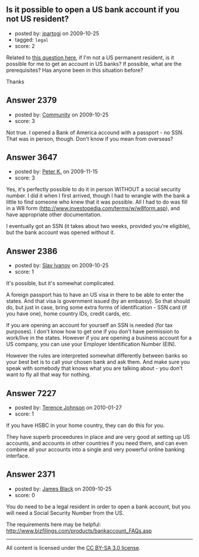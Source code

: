## Is it possible to open a US bank account if you not US resident?

- posted by: [jpartogi](https://stackexchange.com/users/-1/911-jpartogi) on 2009-10-25
- tagged: `legal`
- score: 2

Related to [this question here][1], if I'm not a US permanent resident, is it possible for me to get an account in US banks? If possible, what are the prerequisites? Has anyone been in this situation before?

Thanks


  [1]: http://answers.onstartups.com/questions/178/can-you-registers-a-llc-if-youre-not-in-the-us


## Answer 2379

- posted by: [Community](https://stackexchange.com/users/-1/-1-community) on 2009-10-25
- score: 3

Not true. I opened a Bank of America accound with a passport - no SSN. That was in person, though. Don't know if you mean from overseas?


## Answer 3647

- posted by: [Peter K.](https://stackexchange.com/users/-1/1339-peter-k) on 2009-11-15
- score: 3

Yes, it's perfectly possible to do it in person WITHOUT a social security number.  I did it when I first arrived, though I had to wrangle with the bank a little to find someone who knew that it was possible.  All I had to do was fill in a W8 form (http://www.investopedia.com/terms/w/w8form.asp), and have appropriate other documentation.

I eventually got an SSN (it takes about two weeks, provided you're eligible), but the bank account was opened without it.


## Answer 2386

- posted by: [Slav Ivanov](https://stackexchange.com/users/-1/23-slav-ivanov) on 2009-10-25
- score: 1

It's possible, but it's somewhat complicated. 

A foreign passport has to have an US visa in there to be able to enter the states. And that visa is government issued (by an embassy). So that should do, but just in case, bring some extra forms of identification - SSN card (if you have one), home country IDs, credit cards, etc.

If you are opening an account for yourself an SSN is needed (for tax purposes). I don't know how to get one if you don't have permission to work/live in the states. However if you are opening a business account for a US company, you can use your Employer Identification Number (EIN). 

However the rules are interpreted somewhat differently between banks so your best bet is to call your chosen bank and ask them. And make sure you speak with somebody that knows what you are talking about - you don't want to fly all that way for nothing.





## Answer 7227

- posted by: [Terence Johnson](https://stackexchange.com/users/-1/2378-terence-johnson) on 2010-01-27
- score: 1

If you have HSBC in your home country, they can do this for you.

They have superb proceedures in place and are very good at setting up US accounts, and accounts in other countries if you need them, and can even combine all your accounts into a single and very powerful online banking interface.


## Answer 2371

- posted by: [James Black](https://stackexchange.com/users/-1/1074-james-black) on 2009-10-25
- score: 0

<p>You do need to be a legal resident in order to open a bank account, but you will need a Social Security Number from the US.</p>

<p>The requirements here may be helpful:
<a href="http://www.bizfilings.com/products/bankaccount%5FFAQs.asp" rel="nofollow">http://www.bizfilings.com/products/bankaccount_FAQs.asp</a></p>




---

All content is licensed under the [CC BY-SA 3.0 license](https://creativecommons.org/licenses/by-sa/3.0/).
